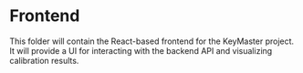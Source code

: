 # Frontend

This folder will contain the React-based frontend for the KeyMaster project. It will provide a UI for interacting with the backend API and visualizing calibration results.